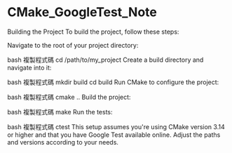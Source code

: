 # CMake_GoogleTest_Note

Building the Project
To build the project, follow these steps:

Navigate to the root of your project directory:

bash
複製程式碼
cd /path/to/my_project
Create a build directory and navigate into it:

bash
複製程式碼
mkdir build
cd build
Run CMake to configure the project:

bash
複製程式碼
cmake ..
Build the project:

bash
複製程式碼
make
Run the tests:

bash
複製程式碼
ctest
This setup assumes you're using CMake version 3.14 or higher and that you have Google Test available online. Adjust the paths and versions according to your needs.